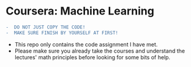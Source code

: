 # Coursera: Machine Learning

```diff
-  DO NOT JUST COPY THE CODE!
-  MAKE SURE FINISH BY YOURSELF AT FIRST!
```

- This repo only contains the code assignment I have met. 
- Please make sure you already take the courses and understand the lectures' math principles before looking for some bits of help.
